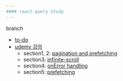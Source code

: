 ```yaml
---
#### react-query study
---
```


branch 
+ [to-do](https://github.com/jaehafe/react-query/tree/todo)
+ [udemy 강의](https://github.com/jaehafe/react-query/tree/react-query-udemy)
  + section1, 2: [pagination and prefetching](https://github.com/jaehafe/react-query/tree/react-query-udemy/blog-em)
  + section3: [infinite-scroll](https://github.com/jaehafe/react-query/tree/react-query-udemy/infinite-scroll)
  + section4: [onError handling](https://github.com/jaehafe/react-query/tree/react-query-udemy/section4-onError-handle)
  + section5: [prefetching](https://github.com/jaehafe/react-query/tree/react-query-udemy/prefetching)  
